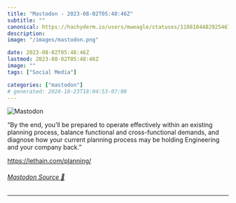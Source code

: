 ```yaml
---
title: "Mastodon - 2023-08-02T05:48:46Z"
subtitle: ""
canonical: https://hachyderm.io/users/mweagle/statuses/110818448292546787
description:
image: "/images/mastodon.png"

date: 2023-08-02T05:48:46Z
lastmod: 2023-08-02T05:48:46Z
image: ""
tags: ["Social Media"]

categories: ["mastodon"]
# generated: 2024-10-23T18:04:53-07:00
---
```

![Mastodon](/images/mastodon.png)

<p>“By the end, you’ll be prepared to operate effectively within an existing planning process, balance functional and cross-functional demands, and diagnose how your current planning process may be holding Engineering and your company back.”</p><p><a href="https://lethain.com/planning/" target="_blank" rel="nofollow noopener noreferrer" translate="no"><span class="invisible">https://</span><span class="">lethain.com/planning/</span><span class="invisible"></span></a></p>


###### [Mastodon Source 🐘](https://hachyderm.io/@mweagle/110818448292546787)

___
